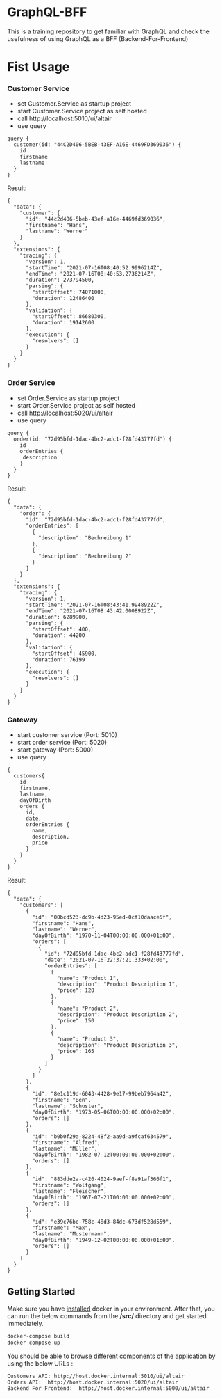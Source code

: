 # GraphQL-BFF
This is a training repository to get familiar with GraphQL and check the usefulness of using GraphQL as a BFF (Backend-For-Frontend)

# Fist Usage 

### Customer Service 

- set Customer.Service as startup project 
- start Customer.Service project as self hosted 
- call http://localhost:5010/ui/altair
- use query 

```
query {
  customer(id: "44C2D406-5BEB-43EF-A16E-4469FD369036") {
    id
    firstname
    lastname
  }
}
```
Result: 
```
{
  "data": {
    "customer": {
      "id": "44c2d406-5beb-43ef-a16e-4469fd369036",
      "firstname": "Hans",
      "lastname": "Werner"
    }
  },
  "extensions": {
    "tracing": {
      "version": 1,
      "startTime": "2021-07-16T08:40:52.9996214Z",
      "endTime": "2021-07-16T08:40:53.2736214Z",
      "duration": 273794500,
      "parsing": {
        "startOffset": 74071000,
        "duration": 12486400
      },
      "validation": {
        "startOffset": 86680300,
        "duration": 19142600
      },
      "execution": {
        "resolvers": []
      }
    }
  }
}

```

### Order Service 

- set Order.Service as startup project 
- start Order.Service project as self hosted 
- call http://localhost:5020/ui/altair
- use query 

```
query {
  order(id: "72d95bfd-1dac-4bc2-adc1-f28fd43777fd") {
    id
    orderEntries {
     description 
    }
  }
}
```

Result:
```
{
  "data": {
    "order": {
      "id": "72d95bfd-1dac-4bc2-adc1-f28fd43777fd",
      "orderEntries": [
        {
          "description": "Bechreibung 1"
        },
        {
          "description": "Bechreibung 2"
        }
      ]
    }
  },
  "extensions": {
    "tracing": {
      "version": 1,
      "startTime": "2021-07-16T08:43:41.9948922Z",
      "endTime": "2021-07-16T08:43:42.0008922Z",
      "duration": 6289900,
      "parsing": {
        "startOffset": 400,
        "duration": 44200
      },
      "validation": {
        "startOffset": 45900,
        "duration": 76199
      },
      "execution": {
        "resolvers": []
      }
    }
  }
}
```

### Gateway
- start customer service (Port: 5010)
- start order service (Port: 5020)
- start gateway (Port: 5000)
- use query 

```
{
  customers{
    id
    firstname,
    lastname,
    dayOfBirth
    orders {
      id,
      date,
      orderEntries {
        name,
        description,
        price
      }
    }
  }
}
```
Result:
```
{
  "data": {
    "customers": [
      {
        "id": "00bcd523-dc9b-4d23-95ed-0cf10daace5f",
        "firstname": "Hans",
        "lastname": "Werner",
        "dayOfBirth": "1970-11-04T00:00:00.000+01:00",
        "orders": [
          {
            "id": "72d95bfd-1dac-4bc2-adc1-f28fd43777fd",
            "date": "2021-07-16T22:37:21.333+02:00",
            "orderEntries": [
              {
                "name": "Product 1",
                "description": "Product Description 1",
                "price": 120
              },
              {
                "name": "Product 2",
                "description": "Product Description 2",
                "price": 150
              },
              {
                "name": "Product 3",
                "description": "Product Description 3",
                "price": 165
              }
            ]
          }
        ]
      },
      {
        "id": "8e1c119d-6043-4428-9e17-99beb7964a42",
        "firstname": "Ben",
        "lastname": "Schuster",
        "dayOfBirth": "1973-05-06T00:00:00.000+02:00",
        "orders": []
      },
      {
        "id": "b0b0f29a-8224-48f2-aa9d-a9fcaf634579",
        "firstname": "Alfred",
        "lastname": "Müller",
        "dayOfBirth": "1982-07-12T00:00:00.000+02:00",
        "orders": []
      },
      {
        "id": "883dde2a-c426-4024-9aef-f8a91af366f1",
        "firstname": "Wolfgang",
        "lastname": "Fleischer",
        "dayOfBirth": "1967-07-21T00:00:00.000+02:00",
        "orders": []
      },
      {
        "id": "e39c76be-758c-48d3-84dc-673df528d559",
        "firstname": "Max",
        "lastname": "Mustermann",
        "dayOfBirth": "1949-12-02T00:00:00.000+01:00",
        "orders": []
      }
    ]
  }
}
```
## Getting Started

Make sure you have [installed](https://docs.docker.com/docker-for-windows/install/) docker in your environment. After that, you can run the below commands from the **/src/** directory and get started immediately.

```powershell
docker-compose build
docker-compose up
```

You should be able to browse different components of the application by using the below URLs :

```
Customers API: http://host.docker.internal:5010/ui/altair
Orders API:  http://host.docker.internal:5020/ui/altair
Backend For Frontend:  http://host.docker.internal:5000/ui/altair
```


